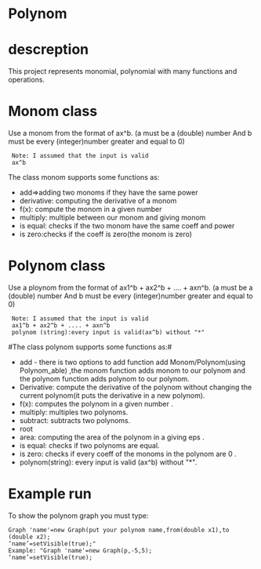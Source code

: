 # Polynom

# descreption
This	project	represents	monomial,	polynomial	with	many	functions	and	operations.

# Monom	class
Use	a	monom	from	the	format	of	ax^b. (a	must	be	a	(double)	number And	b	must	be	every	(integer)number	greater	and	equal	to	0)
```
 Note: I assumed that the input is valid
 ax^b
 ```
 
The	class	monom	supports	some	functions	as:
* add=>adding	two	monoms	if	they	have	the	same	power
* derivative:	computing	the	derivative	of	a	monom
* f(x):	compute	the	monom in	a	given	number
* multiply:	multiple	between	our	monom	and	giving	monom
* is	equal:	checks	if	the	two	monom	have	the	same	coeff	and	power
* is	zero:checks	if	the	coeff	is	zero(the	monom	is	zero)


# Polynom	class
Use	a	ploynom	from	the	format	of	ax1^b	+	ax2^b	+	....	+	axn^b. (a	must	be	a	(double)	number And	b	must	be	every	(integer)number	greater	and	equal	to	0)
```
 Note: I assumed that the input is valid
 ax1^b + ax2^b + .... + axn^b
 polynom (string):every input is valid(ax^b) without "*"
```
#The	class	polynom	supports	some	functions	as:#
* add	- there	is	two	options	to	add	function	add	Monom/Polynom(using Polynom_able)	,the	monom	function	adds	monom	to	our	polynom	and	the	polynom	function	adds polynom	to our	polynom.
* Derivative:	compute	the	derivative	of	the	polynom	without	changing	the current	polynom(it	puts	the	derivative	in	a	new	polynom).
* f(x):	computes	the	polynom	in	a	given	number	.
* multiply:	multiples	two	polynoms.
* subtract:	subtracts	two	polynoms.
* root
* area:	computing	the	area	of	the	polynom	in	a	giving	eps	.
* is	equal:	checks	if	two	polynoms	are	equal.
* is	zero:	checks	if	every	coeff	of	the	monoms	in	the	polynom	are	0	.
* polynom(string):	every	input	is	valid	(ax^b)	without	"*".

# Example	run
To	show	the	polynom	graph	you	must	type:
```
Graph 'name'=new Graph(put your polynom name,from(double x1),to (double	x2);
‘name’=setVisible(true);"
Example: "Graph	'name'=new Graph(p,-5,5);
‘name’=setVisible(true); 
```
